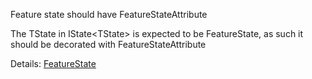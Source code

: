 Feature state should have FeatureStateAttribute

The TState in IState&lt;TState&gt; is expected to be FeatureState,
as such it should be decorated with FeatureStateAttribute

Details: [FeatureState](https://github.com/mrpmorris/Fluxor/tree/master/Source/Tutorials/01-BasicConcepts/01A-StateActionsReducersTutorial#user-content-adding-state-to-the-store)
